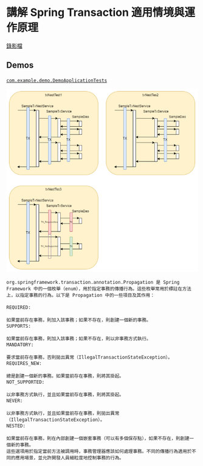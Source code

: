 # 講解 Spring Transaction 適用情境與運作原理

[錄影檔](https://drive.google.com/file/d/1FpBQks5c1XJx2o8vx2NeL6NAyquY6OYs/view?usp=drive_link)

## Demos

[`com.example.demo.DemoApplicationTests`](./src/test/java/com/example/demo/DemoApplicationTests.java)

![transaction.drawio.png](transaction.drawio.png)

```
org.springframework.transaction.annotation.Propagation 是 Spring Framework 中的一個枚舉（enum），用於指定事務的傳播行為。這些枚舉常用於標註在方法上，以指定事務的行為。以下是 Propagation 中的一些項目及其作用：

REQUIRED:

如果當前存在事務，則加入該事務；如果不存在，則創建一個新的事務。
SUPPORTS:

如果當前存在事務，則加入該事務；如果不存在，則以非事務方式執行。
MANDATORY:

要求當前存在事務，否則拋出異常（IllegalTransactionStateException）。
REQUIRES_NEW:

總是創建一個新的事務。如果當前存在事務，則將其掛起。
NOT_SUPPORTED:

以非事務方式執行，並且如果當前存在事務，則將其掛起。
NEVER:

以非事務方式執行，並且如果當前存在事務，則拋出異常（IllegalTransactionStateException）。
NESTED:

如果當前存在事務，則在內部創建一個嵌套事務（可以有多個保存點），如果不存在，則創建一個新的事務。
這些選項用於指定當前方法被調用時，事務管理器應該如何處理事務。不同的傳播行為適用於不同的應用場景，並允許開發人員細粒度地控制事務的行為。
```